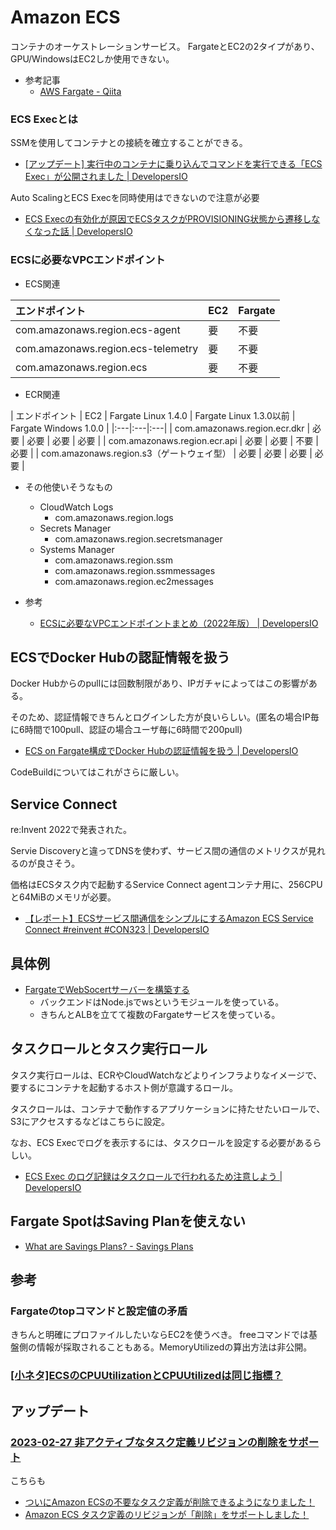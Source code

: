 # Amazon ECS

コンテナのオーケストレーションサービス。
FargateとEC2の2タイプがあり、GPU/WindowsはEC2しか使用できない。

- 参考記事
  - [AWS Fargate - Qiita](https://qiita.com/leomaro7/items/a3edb49d9929dd42cc0d)


### ECS Execとは

SSMを使用してコンテナとの接続を確立することができる。

- [[アップデート] 実行中のコンテナに乗り込んでコマンドを実行できる「ECS Exec」が公開されました | DevelopersIO](https://dev.classmethod.jp/articles/ecs-exec/)

Auto ScalingとECS Execを同時使用はできないので注意が必要
- [ECS Execの有効化が原因でECSタスクがPROVISIONING状態から遷移しなくなった話 | DevelopersIO](https://dev.classmethod.jp/articles/ecs-exec-cant-use-with-asg-capacity-provider/)

### ECSに必要なVPCエンドポイント

- ECS関連

| エンドポイント                     | EC2 | Fargate |
|:---|:---|:---|
| com.amazonaws.region.ecs-agent     | 要  | 不要    |
| com.amazonaws.region.ecs-telemetry | 要  | 不要    |
| com.amazonaws.region.ecs           | 要  | 不要    |

- ECR関連

| エンドポイント                            | EC2  | Fargate Linux 1.4.0 | Fargate Linux 1.3.0以前 | Fargate Windows 1.0.0 |
|:---|:---|:---|
| com.amazonaws.region.ecr.dkr              | 必要 | 必要                | 必要                    | 必要                  |
| com.amazonaws.region.ecr.api              | 必要 | 必要                | 不要                    | 必要                  |
| com.amazonaws.region.s3（ゲートウェイ型） | 必要 | 必要                | 必要                    | 必要                  |

- その他使いそうなもの
  - CloudWatch Logs
    - com.amazonaws.region.logs
  - Secrets Manager
    - com.amazonaws.region.secretsmanager
  - Systems Manager
    - com.amazonaws.region.ssm
    - com.amazonaws.region.ssmmessages
    - com.amazonaws.region.ec2messages

- 参考
  - [ECSに必要なVPCエンドポイントまとめ（2022年版） | DevelopersIO](https://dev.classmethod.jp/articles/vpc-endpoints-for-ecs-2022/)

## ECSでDocker Hubの認証情報を扱う

Docker Hubからのpullには回数制限があり、IPガチャによってはこの影響がある。

そのため、認証情報できちんとログインした方が良いらしい。(匿名の場合IP毎に6時間で100pull、認証の場合ユーザ毎に6時間で200pull)

- [ECS on Fargate構成でDocker Hubの認証情報を扱う | DevelopersIO](https://dev.classmethod.jp/articles/authenticating-with-docker-hub-for-aws-container-services/)

CodeBuildについてはこれがさらに厳しい。

## Service Connect

re:Invent 2022で発表された。

Servie Discoveryと違ってDNSを使わず、サービス間の通信のメトリクスが見れるのが良さそう。

価格はECSタスク内で起動するService Connect agentコンテナ用に、256CPUと64MiBのメモリが必要。

- [【レポート】ECSサービス間通信をシンプルにするAmazon ECS Service Connect #reinvent #CON323 | DevelopersIO](https://dev.classmethod.jp/articles/aws-reinvent-2022-amazon-ecs-service-connect-simplified-interservice-connection/#toc-10)


## 具体例

- [FargateでWebSocertサーバーを構築する](https://dev.classmethod.jp/articles/websocket-alb-fargate/)
  - バックエンドはNode.jsでwsというモジュールを使っている。
  - きちんとALBを立てて複数のFargateサービスを使っている。

## タスクロールとタスク実行ロール

タスク実行ロールは、ECRやCloudWatchなどよりインフラよりなイメージで、要するにコンテナを起動するホスト側が意識するロール。

タスクロールは、コンテナで動作するアプリケーションに持たせたいロールで、S3にアクセスするなどはこちらに設定。

なお、ECS Execでログを表示するには、タスクロールを設定する必要があるらしい。

- [ECS Exec のログ記録はタスクロールで行われるため注意しよう | DevelopersIO](https://dev.classmethod.jp/articles/ecs-exec-use-task-role-for-logging/)

## Fargate SpotはSaving Planを使えない

- [What are Savings Plans? - Savings Plans](https://docs.aws.amazon.com/savingsplans/latest/userguide/what-is-savings-plans.html)

## 参考

### Fargateのtopコマンドと設定値の矛盾

きちんと明確にプロファイルしたいならEC2を使うべき。
freeコマンドでは基盤側の情報が採取されることもある。MemoryUtilizedの算出方法は非公開。

### [[小ネタ]ECSのCPUUtilizationとCPUUtilizedは同じ指標？](https://dev.classmethod.jp/articles/ecs-cpuutilized-vs-cpuutilization/)

## アップデート

### [2023-02-27 非アクティブなタスク定義リビジョンの削除をサポート](https://aws.amazon.com/jp/about-aws/whats-new/2023/02/amazon-ecs-deletion-inactive-task-definition-revisions/)

こちらも
- [ついにAmazon ECSの不要なタスク定義が削除できるようになりました！](https://dev.classmethod.jp/articles/update-amazon-ecs-delete-inactive-task-definition/)
- [Amazon ECS タスク定義のリビジョンが「削除」をサポートしました！](https://dev.classmethod.jp/articles/amazon-ecs-task-definition-deletion/)
